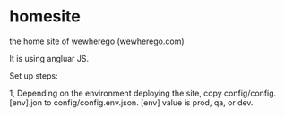 # homesite
the home site of wewherego (wewherego.com)

It is using angluar JS.

Set up steps:

1, Depending on the environment deploying the site, copy config/config.[env].jon to config/config.env.json. [env] value is prod, qa, or dev.
